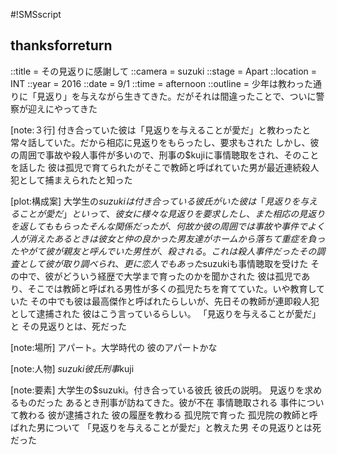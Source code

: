 #!SMSscript

## thanksforreturn

::title = その見返りに感謝して
::camera = suzuki
::stage = Apart
::location = INT
::year = 2016
::date = 9/1
::time = afternoon
::outline = 少年は教わった通りに「見返り」を与えながら生きてきた。だがそれは間違ったことで、ついに警察が迎えにやってきた

[note:３行]
付き合っていた彼は「見返りを与えることが愛だ」と教わったと常々話していた。だから相応に見返りをもらったし、要求もされた
しかし、彼の周囲で事故や殺人事件が多いので、刑事の$kujiに事情聴取をされ、そのことを話した
彼は孤児で育てられたがそこで教師と呼ばれていた男が最近連続殺人犯として捕まえられたと知った

[plot:構成案]
大学生の$suzukiは付き合っている彼氏がいた
彼は「見返りを与えることが愛だ」といって、彼女に様々な見返りを要求したし、また相応の見返りを返してももらった
そんな関係だったが、何故か彼の周囲では事故や事件でよく人が消えた
あるときは彼女と仲の良かった男友達がホームから落ちて重症を負った
やがて彼が親友と呼んでいた男性が、殺される。これは殺人事件だった
その調査として彼が取り調べられ、更に恋人でもあった$suzukiも事情聴取を受けた
その中で、彼がどういう経歴で大学まで育ったのかを聞かされた
彼は孤児であり、そこでは教師と呼ばれる男性が多くの孤児たちを育てていた。いや教育していた
その中でも彼は最高傑作と呼ばれたらしいが、先日その教師が連即殺人犯として逮捕された
彼はこう言っているらしい。
「見返りを与えることが愛だ」と
その見返りとは、死だった

[note:場所]
アパート。大学時代の
彼のアパートかな

[note:人物]
$suzuki
彼氏
刑事$kuji

[note:要素]
大学生の$suzuki。付き合っている彼氏
彼氏の説明。
見返りを求めるものだった
あるとき刑事が訪ねてきた。彼が不在
事情聴取される
事件について教わる
彼が逮捕された
彼の履歴を教わる
孤児院で育った
孤児院の教師と呼ばれた男について
「見返りを与えることが愛だ」と教えた男
その見返りとは死だった
